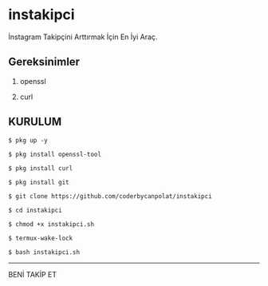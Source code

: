 # instakipci

İnstagram Takipçini Arttırmak İçin En İyi Araç. 

## Gereksinimler

1. openssl

2. curl

## KURULUM

`$ pkg up -y`

`$ pkg install openssl-tool`

`$ pkg install curl`

`$ pkg install git`

`$ git clone https://github.com/coderbycanpolat/instakipci`

`$ cd instakipci`

`$ chmod +x instakipci.sh`

`$ termux-wake-lock`

`$ bash instakipci.sh`

------------------------------------------

<p align="center">

  BENİ TAKİP ET

<p align="center">

  <a href="https://www.instagram.com/canpolatgkky">

  </a>

  <a href="https://t.me/androedit">
